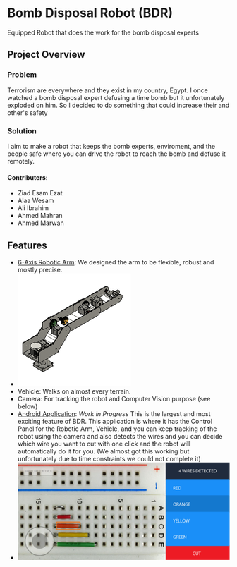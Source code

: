 # Bomb Disposal Robot (BDR)
Equipped Robot that does the work for the bomb disposal experts

## Project Overview


### Problem

Terrorism are everywhere and they exist in my country, Egypt. I once watched a bomb disposal expert defusing a time bomb but it unfortunately exploded on him. So I decided to do something that could increase their and other's safety

### Solution
I aim to make a robot that keeps the bomb experts, enviroment, and the people safe where you can drive the robot to reach the bomb and defuse it remotely.


#### Contributers:

- Ziad Esam Ezat
- Alaa Wesam
- Ali Ibrahim 
- Ahmed Mahran
- Ahmed Marwan

## Features

- [6-Axis Robotic Arm](https://i.imgur.com/Ku13uAW): We designed the arm to be flexible, robust and mostly precise.
- ![design](https://raw.githubusercontent.com/ZiadEzat/BDR/master/Arm%20v7.png)
- Vehicle: Walks on almost every terrain.
- Camera: For tracking the robot and Computer Vision purpose (see below)
- [Android Application](https://imgur.com/a/J2gTQwz): *Work in Progress* This is the largest and most exciting feature of BDR. This application is where it has the Control Panel for the Robotic Arm, Vehicle, and you can keep tracking of the robot using the camera and also detects the wires and you can decide which wire you want to cut with one click and the robot will automatically do it for you. (We almost got this working but unfortunately due to time constraints we could not complete it)
- ![demo](https://raw.githubusercontent.com/ZiadEzat/BDR/master/demo.jpg)


